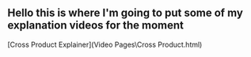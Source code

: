## Hello this is where I'm going to put some of my explanation  videos for the moment

[Cross Product Explainer](Video Pages\Cross Product.html)
